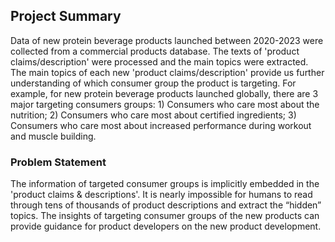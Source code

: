 ## Project Summary
Data of new protein beverage products launched between 2020-2023 were collected from a commercial products database. The texts of 'product claims/description' were processed and the main topics were extracted. The main topics of each new 'product claims/description' provide us further understanding of which consumer group the product is targeting. For example, for new protein beverage products launched globally, there are 3 major targeting consumers groups: 1) Consumers who care most about the nutrition; 2) Consumers who care most about certified ingredients; 3) Consumers who care most about increased performance during workout and muscle building.

### Problem Statement
The information of targeted consumer groups is implicitly embedded in the 'product claims & descriptions'. It is nearly impossible for humans to read through tens of thousands of product descriptions and extract the “hidden” topics. The insights of targeting consumer groups of the new products can provide guidance for product developers on the new product development.
